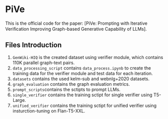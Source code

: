 # PiVe
This is the official code for the paper: [PiVe: Prompting with Iterative Veriﬁcation Improving Graph-based Generative Capability of LLMs].

## Files Introduction
1. `GenWiki-HIQ` is the created dataset using verifier module, which contains 110K parallel graph-text pairs.
2. `data_processing_script` contains `data_process.ipynb` to create the training data for the verifier module and test data for each iteration.
3. `datasets` contains the used kelm-sub and webnlg+2020 datasets.
4. `graph_evaluation` contains the graph evaluation metrics.
5. `prompt_scripts`contains the sctipts to prompt LLMs.
6. `single_verifier` contains the training sctipt for single verifier using T5-Large.
7. `unified_verifier` contains the training sctipt for unified verifier using insturction-tuning on Flan-T5-XXL.

